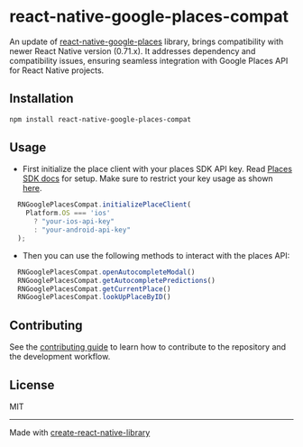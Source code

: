 # react-native-google-places-compat

An update of [react-native-google-places](https://github.com/tolu360/react-native-google-places) library, brings compatibility with newer React Native version (0.71.x). It addresses dependency and compatibility issues, ensuring seamless integration with Google Places API for React Native projects.

## Installation

```sh
npm install react-native-google-places-compat
```

## Usage

* First initialize the place client with your places SDK API key. Read [Places SDK docs](https://developers.google.com/maps/documentation/places/android-sdk/overview) for setup. Make sure to restrict your key usage as shown [here](https://developers.google.com/maps/documentation/places/android-sdk/get-api-key#restrict_key).
```js
  RNGooglePlacesCompat.initializePlaceClient(
    Platform.OS === 'ios'
      ? "your-ios-api-key"
      : "your-android-api-key"
  );
```

* Then you can use the following methods to interact with the places API:
```js
  RNGooglePlacesCompat.openAutocompleteModal()
  RNGooglePlacesCompat.getAutocompletePredictions()
  RNGooglePlacesCompat.getCurrentPlace()
  RNGooglePlacesCompat.lookUpPlaceByID()
```


## Contributing

See the [contributing guide](CONTRIBUTING.md) to learn how to contribute to the repository and the development workflow.

## License

MIT

---

Made with [create-react-native-library](https://github.com/callstack/react-native-builder-bob)
